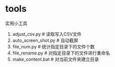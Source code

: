 # tools  
实用小工具  

1. adjust_csv.py     # 读取写入CSV文件  
2. auto_screen_shot.py # 自动截屏  
3. file_num.py       # 统计指定目录下的文件个数    
4. file_rename.py    # 对指定目录下的文件进行重命名    
5. make_content.bat  # 对当前文件夹建立目录  

